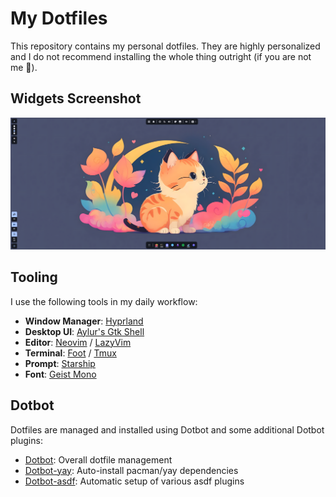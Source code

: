 # My Dotfiles

This repository contains my personal dotfiles. They are highly personalized and
I do not recommend installing the whole thing outright (if you are not me 🙂).

## Widgets Screenshot

![Screenshot](./screenshot.png)

## Tooling

I use the following tools in my daily workflow:

- **Window Manager**: [Hyprland](https://github.com/hyprwm/Hyprland)
- **Desktop UI**: [Aylur's Gtk Shell](https://github.com/Aylur/ags)
- **Editor**: [Neovim](https://neovim.io/) / [LazyVim](https://www.lazyvim.org/)
- **Terminal**: [Foot](https://codeberg.org/dnkl/foot) /
  [Tmux](https://tmux.github.io/)
- **Prompt**: [Starship](https://starship.rs/)
- **Font**: [Geist Mono](https://vercel.com/font)

## Dotbot

Dotfiles are managed and installed using Dotbot and some additional Dotbot
plugins:

- [Dotbot](https://github.com/anishathalye/dotbot): Overall dotfile management
- [Dotbot-yay](https://github.com/sobolevn/dotbot-asdf): Auto-install pacman/yay
  dependencies
- [Dotbot-asdf](https://github.com/OxSon/dotbot-yay/): Automatic setup of
  various asdf plugins
